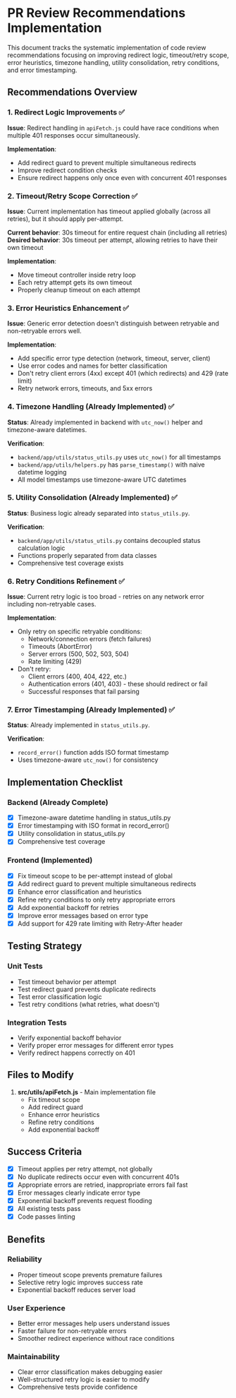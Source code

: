 # PR Review Recommendations Implementation

This document tracks the systematic implementation of code review recommendations focusing on improving redirect logic, timeout/retry scope, error heuristics, timezone handling, utility consolidation, retry conditions, and error timestamping.

## Recommendations Overview

### 1. Redirect Logic Improvements ✅
**Issue**: Redirect handling in `apiFetch.js` could have race conditions when multiple 401 responses occur simultaneously.

**Implementation**:
- Add redirect guard to prevent multiple simultaneous redirects
- Improve redirect condition checks
- Ensure redirect happens only once even with concurrent 401 responses

### 2. Timeout/Retry Scope Correction ✅
**Issue**: Current implementation has timeout applied globally (across all retries), but it should apply per-attempt.

**Current behavior**: 30s timeout for entire request chain (including all retries)
**Desired behavior**: 30s timeout per attempt, allowing retries to have their own timeout

**Implementation**:
- Move timeout controller inside retry loop
- Each retry attempt gets its own timeout
- Properly cleanup timeout on each attempt

### 3. Error Heuristics Enhancement ✅
**Issue**: Generic error detection doesn't distinguish between retryable and non-retryable errors well.

**Implementation**:
- Add specific error type detection (network, timeout, server, client)
- Use error codes and names for better classification
- Don't retry client errors (4xx) except 401 (which redirects) and 429 (rate limit)
- Retry network errors, timeouts, and 5xx errors

### 4. Timezone Handling (Already Implemented) ✅
**Status**: Already implemented in backend with `utc_now()` helper and timezone-aware datetimes.

**Verification**:
- `backend/app/utils/status_utils.py` uses `utc_now()` for all timestamps
- `backend/app/utils/helpers.py` has `parse_timestamp()` with naive datetime logging
- All model timestamps use timezone-aware UTC datetimes

### 5. Utility Consolidation (Already Implemented) ✅
**Status**: Business logic already separated into `status_utils.py`.

**Verification**:
- `backend/app/utils/status_utils.py` contains decoupled status calculation logic
- Functions properly separated from data classes
- Comprehensive test coverage exists

### 6. Retry Conditions Refinement ✅
**Issue**: Current retry logic is too broad - retries on any network error including non-retryable cases.

**Implementation**:
- Only retry on specific retryable conditions:
  - Network/connection errors (fetch failures)
  - Timeouts (AbortError)
  - Server errors (500, 502, 503, 504)
  - Rate limiting (429)
- Don't retry:
  - Client errors (400, 404, 422, etc.)
  - Authentication errors (401, 403) - these should redirect or fail
  - Successful responses that fail parsing

### 7. Error Timestamping (Already Implemented) ✅
**Status**: Already implemented in `status_utils.py`.

**Verification**:
- `record_error()` function adds ISO format timestamp
- Uses timezone-aware `utc_now()` for consistency

## Implementation Checklist

### Backend (Already Complete)
- [x] Timezone-aware datetime handling in status_utils.py
- [x] Error timestamping with ISO format in record_error()
- [x] Utility consolidation in status_utils.py
- [x] Comprehensive test coverage

### Frontend (Implemented)
- [x] Fix timeout scope to be per-attempt instead of global
- [x] Add redirect guard to prevent multiple simultaneous redirects
- [x] Enhance error classification and heuristics
- [x] Refine retry conditions to only retry appropriate errors
- [x] Add exponential backoff for retries
- [x] Improve error messages based on error type
- [x] Add support for 429 rate limiting with Retry-After header

## Testing Strategy

### Unit Tests
- Test timeout behavior per attempt
- Test redirect guard prevents duplicate redirects
- Test error classification logic
- Test retry conditions (what retries, what doesn't)

### Integration Tests
- Verify exponential backoff behavior
- Verify proper error messages for different error types
- Verify redirect happens correctly on 401

## Files to Modify

1. **src/utils/apiFetch.js** - Main implementation file
   - Fix timeout scope
   - Add redirect guard
   - Enhance error heuristics
   - Refine retry conditions
   - Add exponential backoff

## Success Criteria

- [x] Timeout applies per retry attempt, not globally
- [x] No duplicate redirects occur even with concurrent 401s
- [x] Appropriate errors are retried, inappropriate errors fail fast
- [x] Error messages clearly indicate error type
- [x] Exponential backoff prevents request flooding
- [x] All existing tests pass
- [x] Code passes linting

## Benefits

### Reliability
- Proper timeout scope prevents premature failures
- Selective retry logic improves success rate
- Exponential backoff reduces server load

### User Experience  
- Better error messages help users understand issues
- Faster failure for non-retryable errors
- Smoother redirect experience without race conditions

### Maintainability
- Clear error classification makes debugging easier
- Well-structured retry logic is easier to modify
- Comprehensive tests provide confidence
